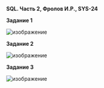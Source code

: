 **SQL. Часть 2, Фролов И.Р., SYS-24**


**Задание 1**

![изображение](https://github.com/beast86m/db12_04/assets/47268167/190a6d66-2491-4283-817c-57c83766e7f5)


**Задание 2**

![изображение](https://github.com/beast86m/db12_04/assets/47268167/af2e49a5-204b-4511-add3-c95eb57503bb)


**Задание 3**

![изображение](https://github.com/beast86m/db12_04/assets/47268167/ff195214-e82f-4069-b45e-a6ec9e0b5f0a)

